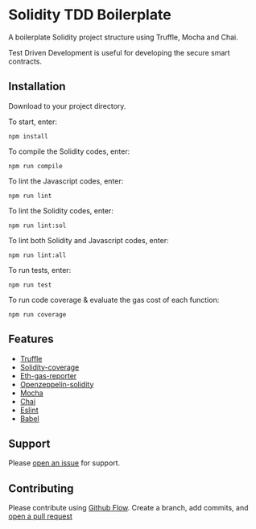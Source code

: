 # Solidity TDD Boilerplate

A boilerplate Solidity project structure using Truffle, Mocha and Chai.

Test Driven Development is useful for developing the secure smart contracts.  

## Installation

Download to your project directory.

To start, enter:

```
npm install
```

To compile the Solidity codes, enter:

```
npm run compile 
```

To lint the Javascript codes, enter:

```
npm run lint 
```

To lint the Solidity codes, enter:

```
npm run lint:sol 
```

To lint both Solidity and Javascript codes, enter:

```
npm run lint:all 
```
To run tests, enter:

```
npm run test
```

To run code coverage & evaluate the gas cost of each function:
```
npm run coverage
```

## Features
* [Truffle](https://github.com/trufflesuite/truffle)
* [Solidity-coverage](https://github.com/sc-forks/solidity-coverage)
* [Eth-gas-reporter](https://github.com/cgewecke/eth-gas-reporter)
* [Openzeppelin-solidity](https://github.com/OpenZeppelin/openzeppelin-solidity)
* [Mocha](https://github.com/mochajs/mocha)
* [Chai](https://github.com/chaijs/chai)
* [Eslint](https://github.com/eslint/eslint)
* [Babel](https://github.com/babel/babel)


## Support

Please [open an issue](https://github.com/jasonkim-tech/solidity-tdd/issues/new) for support.

## Contributing

Please contribute using [Github Flow](https://guides.github.com/introduction/flow/). Create a branch, add commits, and [open a pull request](https://github.com/jasonkim-tech/solidity-tdd/compare)